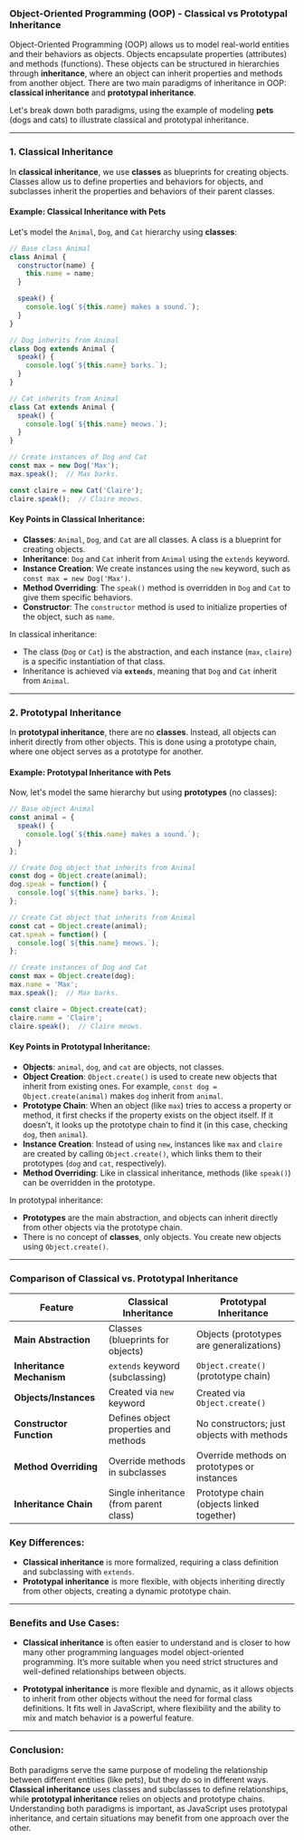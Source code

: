 ### Object-Oriented Programming (OOP) - Classical vs Prototypal Inheritance

Object-Oriented Programming (OOP) allows us to model real-world entities and their behaviors as objects. Objects encapsulate properties (attributes) and methods (functions). These objects can be structured in hierarchies through **inheritance**, where an object can inherit properties and methods from another object. There are two main paradigms of inheritance in OOP: **classical inheritance** and **prototypal inheritance**.

Let's break down both paradigms, using the example of modeling **pets** (dogs and cats) to illustrate classical and prototypal inheritance.

---

### 1. Classical Inheritance

In **classical inheritance**, we use **classes** as blueprints for creating objects. Classes allow us to define properties and behaviors for objects, and subclasses inherit the properties and behaviors of their parent classes.

#### Example: Classical Inheritance with Pets

Let's model the `Animal`, `Dog`, and `Cat` hierarchy using **classes**:

```javascript
// Base class Animal
class Animal {
  constructor(name) {
    this.name = name;
  }

  speak() {
    console.log(`${this.name} makes a sound.`);
  }
}

// Dog inherits from Animal
class Dog extends Animal {
  speak() {
    console.log(`${this.name} barks.`);
  }
}

// Cat inherits from Animal
class Cat extends Animal {
  speak() {
    console.log(`${this.name} meows.`);
  }
}

// Create instances of Dog and Cat
const max = new Dog('Max');
max.speak();  // Max barks.

const claire = new Cat('Claire');
claire.speak();  // Claire meows.
```

#### Key Points in Classical Inheritance:
- **Classes**: `Animal`, `Dog`, and `Cat` are all classes. A class is a blueprint for creating objects.
- **Inheritance**: `Dog` and `Cat` inherit from `Animal` using the `extends` keyword.
- **Instance Creation**: We create instances using the `new` keyword, such as `const max = new Dog('Max')`.
- **Method Overriding**: The `speak()` method is overridden in `Dog` and `Cat` to give them specific behaviors.
- **Constructor**: The `constructor` method is used to initialize properties of the object, such as `name`.

In classical inheritance:
- The class (`Dog` or `Cat`) is the abstraction, and each instance (`max`, `claire`) is a specific instantiation of that class.
- Inheritance is achieved via **`extends`**, meaning that `Dog` and `Cat` inherit from `Animal`.

---

### 2. Prototypal Inheritance

In **prototypal inheritance**, there are no **classes**. Instead, all objects can inherit directly from other objects. This is done using a prototype chain, where one object serves as a prototype for another.

#### Example: Prototypal Inheritance with Pets

Now, let's model the same hierarchy but using **prototypes** (no classes):

```javascript
// Base object Animal
const animal = {
  speak() {
    console.log(`${this.name} makes a sound.`);
  }
};

// Create Dog object that inherits from Animal
const dog = Object.create(animal);
dog.speak = function() {
  console.log(`${this.name} barks.`);
};

// Create Cat object that inherits from Animal
const cat = Object.create(animal);
cat.speak = function() {
  console.log(`${this.name} meows.`);
};

// Create instances of Dog and Cat
const max = Object.create(dog);
max.name = 'Max';
max.speak();  // Max barks.

const claire = Object.create(cat);
claire.name = 'Claire';
claire.speak();  // Claire meows.
```

#### Key Points in Prototypal Inheritance:
- **Objects**: `animal`, `dog`, and `cat` are objects, not classes.
- **Object Creation**: `Object.create()` is used to create new objects that inherit from existing ones. For example, `const dog = Object.create(animal)` makes `dog` inherit from `animal`.
- **Prototype Chain**: When an object (like `max`) tries to access a property or method, it first checks if the property exists on the object itself. If it doesn’t, it looks up the prototype chain to find it (in this case, checking `dog`, then `animal`).
- **Instance Creation**: Instead of using `new`, instances like `max` and `claire` are created by calling `Object.create()`, which links them to their prototypes (`dog` and `cat`, respectively).
- **Method Overriding**: Like in classical inheritance, methods (like `speak()`) can be overridden in the prototype.

In prototypal inheritance:
- **Prototypes** are the main abstraction, and objects can inherit directly from other objects via the prototype chain.
- There is no concept of **classes**, only objects. You create new objects using `Object.create()`.

---

### Comparison of Classical vs. Prototypal Inheritance

| Feature                     | Classical Inheritance                         | Prototypal Inheritance                      |
|-----------------------------|-----------------------------------------------|--------------------------------------------|
| **Main Abstraction**        | Classes (blueprints for objects)              | Objects (prototypes are generalizations)    |
| **Inheritance Mechanism**    | `extends` keyword (subclassing)               | `Object.create()` (prototype chain)         |
| **Objects/Instances**        | Created via `new` keyword                     | Created via `Object.create()`               |
| **Constructor Function**     | Defines object properties and methods         | No constructors; just objects with methods  |
| **Method Overriding**        | Override methods in subclasses                | Override methods on prototypes or instances |
| **Inheritance Chain**        | Single inheritance (from parent class)        | Prototype chain (objects linked together)   |

### Key Differences:

- **Classical inheritance** is more formalized, requiring a class definition and subclassing with `extends`.
- **Prototypal inheritance** is more flexible, with objects inheriting directly from other objects, creating a dynamic prototype chain.

---

### Benefits and Use Cases:
- **Classical inheritance** is often easier to understand and is closer to how many other programming languages model object-oriented programming. It’s more suitable when you need strict structures and well-defined relationships between objects.
  
- **Prototypal inheritance** is more flexible and dynamic, as it allows objects to inherit from other objects without the need for formal class definitions. It fits well in JavaScript, where flexibility and the ability to mix and match behavior is a powerful feature.

---

### Conclusion:
Both paradigms serve the same purpose of modeling the relationship between different entities (like pets), but they do so in different ways. **Classical inheritance** uses classes and subclasses to define relationships, while **prototypal inheritance** relies on objects and prototype chains. Understanding both paradigms is important, as JavaScript uses prototypal inheritance, and certain situations may benefit from one approach over the other.

